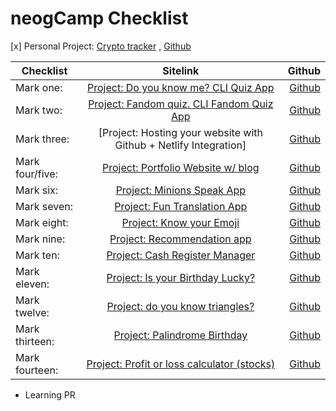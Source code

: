 ﻿# neogCamp Checklist

[x] Personal Project: [Crypto tracker](https://cryptoverse-bonitoflakes.netlify.app/) , [Github](https://github.com/Bonitoflakes/Project)

| Checklist       |                                                Sitelink                                                 |                                                                  Github |
| --------------- | :-----------------------------------------------------------------------------------------------------: | ----------------------------------------------------------------------: |
| Mark one:       | [Project: Do you know me? CLI Quiz App](https://replit.com/@Bonit0Flakes/assignment-1?embed=1&output=1) |                         [Github](https://github.com/Bonitoflakes/cli-I) |
| Mark two:       |  [Project: Fandom quiz. CLI Fandom Quiz App](https://replit.com/@Bonit0Flakes/cli-II?embed=1&output=1)  |                        [Github](https://github.com/Bonitoflakes/cli-II) |
| Mark three:     |                    [Project: Hosting your website with Github + Netlify Integration]                    |                      [Github](https://github.com/Bonitoflakes/neogCamp) |
| Mark four/five: |               [Project: Portfolio Website w/ blog](https://rishab-khivsara.netlify.app/)                |               [Github](https://github.com/Bonitoflakes/portfolio_MK_II) |
| Mark six:       |                   [Project: Minions Speak App](https://letzspeakminion.netlify.app/)                    |                       [Github](https://github.com/Bonitoflakes/minions) |
| Mark seven:     |                    [Project: Fun Translation App](https://pigtranslate.netlify.app/)                    |                     [Github](https://github.com/Bonitoflakes/pig-latin) |
| Mark eight:     |                           [Project: Know your Emoji](https://i9qj1.csb.app/)                            |             [Github](https://github.com/Bonitoflakes/emoji_interpreter) |
| Mark nine:      |                          [Project: Recommendation app](https://otdzp.csb.app/)                          |             [Github](https://github.com/Bonitoflakes/anime_recommender) |
| Mark ten:       |                        [Project: Cash Register Manager](https://7dfpt7.csb.app/)                        |                  [Github](https://github.com/Bonitoflakes/cashRegister) |
| Mark eleven:    |           [Project: Is your Birthday Lucky?](https://luckybirthday-bonitoflakes.netlify.app/)           |       [Github](https://github.com/Bonitoflakes/neog/tree/main/birthday) |
| Mark twelve:    |           [Project: do you know triangles?](https://trianglesquiz-bonitoflakes.netlify.app/)            |      [Github](https://github.com/Bonitoflakes/neog/tree/main/triangles) |
| Mark thirteen:  |              [Project: Palindrome Birthday](https://palindrome-bonitoflakes.netlify.app/)               |     [Github](https://github.com/Bonitoflakes/neog/tree/main/palindrome) |
| Mark fourteen:  |     [Project: Profit or loss calculator (stocks)](https://pnl-calculator-bonitoflakes.netlify.app/)     | [Github](https://github.com/Bonitoflakes/neog/tree/main/pnl-calculator) |




- Learning PR
